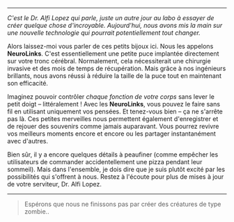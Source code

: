 
---

_C'est le Dr. Alfi Lopez qui parle, juste un autre jour au labo à essayer de créer quelque chose d'incroyable. Aujourd'hui, nous avons mis la main sur une nouvelle technologie qui pourrait potentiellement tout changer._

Alors laissez-moi vous parler de ces petits bijoux ici. Nous les appelons **NeuroLinks**. C'est essentiellement une petite puce implantée directement sur votre tronc cérébral. Normalement, cela nécessiterait une chirurgie invasive et des mois de temps de récupération. Mais grâce à nos ingénieurs brillants, nous avons réussi à réduire la taille de la puce tout en maintenant son efficacité.

Imaginez pouvoir contrôler _chaque fonction de votre corps_ sans lever le petit doigt – littéralement ! Avec les **NeuroLinks**, vous pouvez le faire sans fil en utilisant uniquement vos pensées. Et tenez-vous bien – ça ne s'arrête pas là. Ces petites merveilles nous permettent également d'enregistrer et de rejouer des souvenirs comme jamais auparavant. Vous pourrez revivre vos meilleurs moments encore et encore ou les partager instantanément avec d'autres.

Bien sûr, il y a encore quelques détails à peaufiner (comme empêcher les utilisateurs de commander accidentellement une pizza pendant leur sommeil). Mais dans l'ensemble, je dois dire que je suis plutôt excité par les possibilités qui s'offrent à nous. Restez à l'écoute pour plus de mises à jour de votre serviteur, Dr. Alfi Lopez.

---

> Espérons que nous ne finissons pas par créer des créatures de type zombie..
